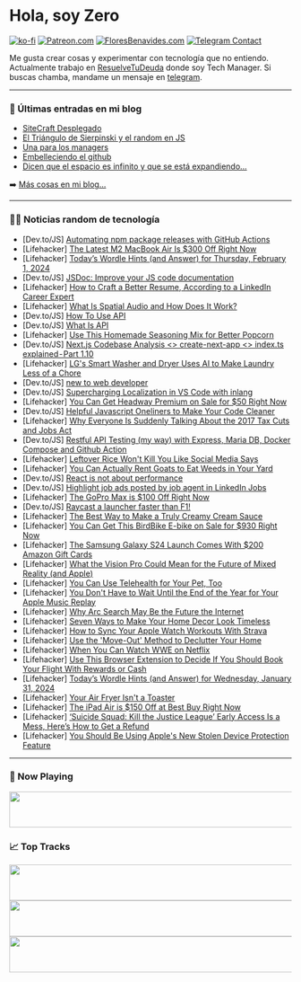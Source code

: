 # Hola, soy Zero

[![ko-fi](https://ko-fi.com/img/githubbutton_sm.svg)](https://ko-fi.com/J3J4N0LUK)
[![Patreon.com](https://img.shields.io/endpoint.svg?url=https%3A%2F%2Fshieldsio-patreon.vercel.app%2Fapi%3Fusername%3Dzerodragon%26type%3Dpatrons&style=for-the-badge)](https://patreon.com/zerodragon)
[![FloresBenavides.com](https://img.shields.io/website?down_message=oops&label=MiBlog&style=for-the-badge&up_message=online&url=https%3A%2F%2Ffloresbenavides.com)](https://floresbenavides.com)
[![Telegram Contact](https://img.shields.io/badge/escr%C3%ADbeme-ZeroDragon-%2326A5E4?style=for-the-badge&logo=telegram)](https://t.me/zerodragon)

Me gusta crear cosas y experimentar con tecnología que no entiendo.
Actualmente trabajo en [ResuelveTuDeuda](http://github.com/resuelve) donde soy Tech Manager.
Si buscas chamba, mandame un mensaje en [telegram](https://t.me/zerodragon).

---

### 📕 Últimas entradas en mi blog
<!-- BLOG-POST-LIST:START -->
- [SiteCraft Desplegado](https://floresbenavides.com/sitecraft-desplegado/)
- [El Triángulo de Sierpinski y el random en JS](https://floresbenavides.com/el-triangulo-de-sierpinski-y-el-random-en-js/)
- [Una para los managers](https://floresbenavides.com/una-para-los-managers/)
- [Embelleciendo el github](https://floresbenavides.com/embelleciendo-el-github/)
- [Dicen que el espacio es infinito y que se está expandiendo…](https://floresbenavides.com/dicen-que-el-espacio-es-infinito-y-que-se-esta-expandiendo/)
<!-- BLOG-POST-LIST:END -->

➡️ [Más cosas en mi blog...](https://floresbenavides.com)

---

### 👨‍💻 Noticias random de tecnología
<!-- TECH-POSTS:START -->
- [Dev.to/JS] [Automating npm package releases with GitHub Actions](https://dev.to/seven/automating-npm-package-releases-with-github-actions-14i9)
- [Lifehacker] [The Latest M2 MacBook Air Is $300 Off Right Now](https://lifehacker.com/tech/the-latest-m2-macbook-air-is-300-off-right-now)
- [Lifehacker] [Today’s Wordle Hints &lpar;and Answer&rpar; for Thursday, February 1, 2024](https://lifehacker.com/entertainment/wordle-answer-today-february-1-2024)
- [Dev.to/JS] [JSDoc: Improve your JS code documentation](https://dev.to/danilovilhena/jsdoc-improve-your-js-code-documentation-2mj7)
- [Lifehacker] [How to Craft a Better Resume, According to a LinkedIn Career Expert](https://lifehacker.com/work/how-to-make-a-better-resume)
- [Lifehacker] [What Is Spatial Audio and How Does It Work?](https://lifehacker.com/tech/what-is-spatial-audio-and-how-does-it-work)
- [Dev.to/JS] [How To Use API](https://dev.to/umahichristopher/how-to-use-api-2817)
- [Dev.to/JS] [What Is API](https://dev.to/umahichristopher/what-is-api-4jjn)
- [Lifehacker] [Use This Homemade Seasoning Mix for Better Popcorn](https://lifehacker.com/food-drink/diy-popcorn-seasoning-at-home)
- [Dev.to/JS] [Next.js Codebase Analysis &lt;&gt; create-next-app &lt;&gt; index.ts explained - Part 1.10](https://dev.to/ramunarasinga/nextjs-codebase-analysis-create-next-app-indexts-explained-part-110-9e0)
- [Lifehacker] [LG&#39;s Smart Washer and Dryer Uses AI to Make Laundry Less of a Chore](https://lifehacker.com/tech/lg-smart-washer-dryer-review)
- [Dev.to/JS] [new to web developer](https://dev.to/ortz/new-to-web-developer-1o1p)
- [Dev.to/JS] [Supercharging Localization in VS Code with inlang](https://dev.to/felixhaeberle/supercharging-localization-in-vs-code-with-inlang-2ii6)
- [Lifehacker] [You Can Get Headway Premium on Sale for $50 Right Now](https://lifehacker.com/headway-premium-sale)
- [Dev.to/JS] [Helpful Javascript Oneliners to Make Your Code Cleaner](https://dev.to/barrisam/helpful-javascript-oneliners-to-make-your-code-cleaner-2n7o)
- [Lifehacker] [Why Everyone Is Suddenly Talking About the 2017 Tax Cuts and Jobs Act](https://lifehacker.com/money/why-everyone-is-talking-about-2017-tax-reform)
- [Dev.to/JS] [Restful API Testing &lpar;my way&rpar; with Express, Maria DB, Docker Compose and Github Action](https://dev.to/lico/restful-api-testing-my-way-with-express-maria-db-docker-compose-and-github-action-1g0p)
- [Lifehacker] [Leftover Rice Won&#39;t Kill You Like Social Media Says](https://lifehacker.com/health/is-it-safe-to-eat-leftover-rice)
- [Lifehacker] [You Can Actually Rent Goats to Eat Weeds in Your Yard](https://lifehacker.com/home/you-can-rent-goats-to-eat-your-weeds)
- [Dev.to/JS] [React is not about performance](https://dev.to/arturampilogov/react-is-not-about-performance-16bg)
- [Dev.to/JS] [Highlight job ads posted by job agent in LinkedIn Jobs](https://dev.to/saladlam/highlight-job-ads-posted-by-job-agent-in-linkedin-jobs-j3d)
- [Lifehacker] [The GoPro Max is $100 Off Right Now](https://lifehacker.com/tech/gopro-max-100-off-amazon)
- [Dev.to/JS] [Raycast a launcher faster than F1!](https://dev.to/codingcatdev/raycast-a-launcher-faster-than-f1-1hnp)
- [Lifehacker] [The Best Way to Make a Truly Creamy Cream Sauce](https://lifehacker.com/food-drink/creamy-parmesan-sauce-recipe)
- [Lifehacker] [You Can Get This BirdBike E-bike on Sale for $930 Right Now](https://lifehacker.com/birdbike-ebike-sale)
- [Lifehacker] [The Samsung Galaxy S24 Launch Comes With $200 Amazon Gift Cards](https://lifehacker.com/tech/samsung-galaxy-s24-amazon-gift-card-deal)
- [Lifehacker] [What the Vision Pro Could Mean for the Future of Mixed Reality &lpar;and Apple&rpar;](https://lifehacker.com/tech/what-the-vision-pro-could-mean-for-the-future-of-mixed-reality)
- [Lifehacker] [You Can Use Telehealth for Your Pet, Too](https://lifehacker.com/family/best-pet-telehealth-apps)
- [Lifehacker] [You Don&#39;t Have to Wait Until the End of the Year for Your Apple Music Replay](https://lifehacker.com/tech/how-to-get-your-apple-music-replay-any-time-of-the-year)
- [Lifehacker] [Why Arc Search May Be the Future the Internet](https://lifehacker.com/tech/why-arc-search-may-be-the-future-of-the-internet)
- [Lifehacker] [Seven Ways to Make Your Home Decor Look Timeless](https://lifehacker.com/home/how-to-make-your-home-decor-look-timeless)
- [Lifehacker] [How to Sync Your Apple Watch Workouts With Strava](https://lifehacker.com/tech/how-to-connect-apple-watch-to-strava)
- [Lifehacker] [Use the &#39;Move-Out&#39; Method to Declutter Your Home](https://lifehacker.com/home/declutter-home-using-move-out-method)
- [Lifehacker] [When You Can Watch WWE on Netflix](https://lifehacker.com/entertainment/where-to-watch-wwe-raw)
- [Lifehacker] [Use This Browser Extension to Decide If You Should Book Your Flight With Rewards or Cash](https://lifehacker.com/travel/book-your-flight-with-points-path)
- [Lifehacker] [Today’s Wordle Hints &lpar;and Answer&rpar; for Wednesday, January 31, 2024](https://lifehacker.com/entertainment/wordle-answer-today-january-31-2024)
- [Lifehacker] [Your Air Fryer Isn&#39;t a Toaster](https://lifehacker.com/your-air-fryer-isnt-a-toaster-1850169974)
- [Lifehacker] [The iPad Air is $150 Off at Best Buy Right Now](https://lifehacker.com/tech/ipad-air-sale-at-best-buy)
- [Lifehacker] [‘Suicide Squad: Kill the Justice League’ Early Access Is a Mess, Here’s How to Get a Refund](https://lifehacker.com/entertainment/how-to-get-a-refund-on-suicide-squad-kill-the-justice-league-preorders)
- [Lifehacker] [You Should Be Using Apple&#39;s New Stolen Device Protection Feature](https://lifehacker.com/tech/apples-new-stolen-device-protection-feature-ios-17-3)<!-- TECH-POSTS:END -->

---

### 🎵 Now Playing
<a href="https://spotify-now-playing-dun.vercel.app/now-playing?open"><img src="https://spotify-now-playing-dun.vercel.app/now-playing" width="540" height="64"></a>

### 📈 Top Tracks
<a href="https://spotify-now-playing-dun.vercel.app/top-tracks?i=1&open"><img src="https://spotify-now-playing-dun.vercel.app/top-tracks?i=1" width="540" height="64"></a>
<a href="https://spotify-now-playing-dun.vercel.app/top-tracks?i=2&open"><img src="https://spotify-now-playing-dun.vercel.app/top-tracks?i=2" width="540" height="64"></a>
<a href="https://spotify-now-playing-dun.vercel.app/top-tracks?i=3&open"><img src="https://spotify-now-playing-dun.vercel.app/top-tracks?i=3" width="540" height="64"></a>
